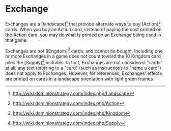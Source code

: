 # Exchange

Exchanges are a [landscape][^Landscape] that provide alternate ways to buy
[Action][^Action] cards. When you buy an Action card, instead of paying the
cost printed on the Action card, you may do what is printed on an Exchange
being used in that game.

Exchanges are not [Kingdom][^Kingdom] cards, and cannot be bought. Including
one or more Exchanges in a game does not count toward the 10 Kingdom card
piles the [Supply][^Supply] includes. In fact, Exchanges are not considered
"cards" at all; any text referring to a "card" (such as instructions to "name
a card") does not apply to Exchanges. However, for references, Exchanges'
effects are printed on cards in a landscape orientation with light green
frames.

[^Landscape]: http://wiki.dominionstrategy.com/index.php/Landscape
[^Action]: http://wiki.dominionstrategy.com/index.php/Action
[^Kingdom]: http://wiki.dominionstrategy.com/index.php/Kingdom
[^Supply]: http://wiki.dominionstrategy.com/index.php/Supply
